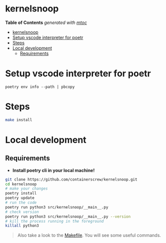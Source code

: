 # kernelsnoop

<!-- START OF TOC !DO NOT EDIT THIS CONTENT MANUALLY-->
**Table of Contents**  *generated with [mtoc](https://github.com/containerscrew/mtoc)*
- [kernelsnoop](#kernelsnoop)
- [Setup vscode interpreter for poetr](#setup-vscode-interpreter-for-poetr)
- [Steps](#steps)
- [Local development](#local-development)
  - [Requirements](#requirements)
<!-- END OF TOC -->
# Setup vscode interpreter for poetr

```shell
poetry env info --path | pbcopy
```

# Steps

```bash
make install
```

# Local development

## Requirements

* **Install poetry cli in your local machine!**

```bash
git clone https://github.com/containerscrew/kernelsnoop.git
cd kernelsnoop
# make your changes
poetry install
poetry update
# run the code
poetry run python3 src/kernelsnoop/__main__.py
# check version
poetry run python3 src/kernelsnoop/__main__.py --version
# kill the process running in the foreground
killall python3
```

> Also take a look to the [Makefile](./Makefile). You will see some useful commands.
